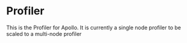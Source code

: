# Profiler

This is the Profiler for Apollo. It is currently a single node profiler to be scaled to a multi-node profiler
